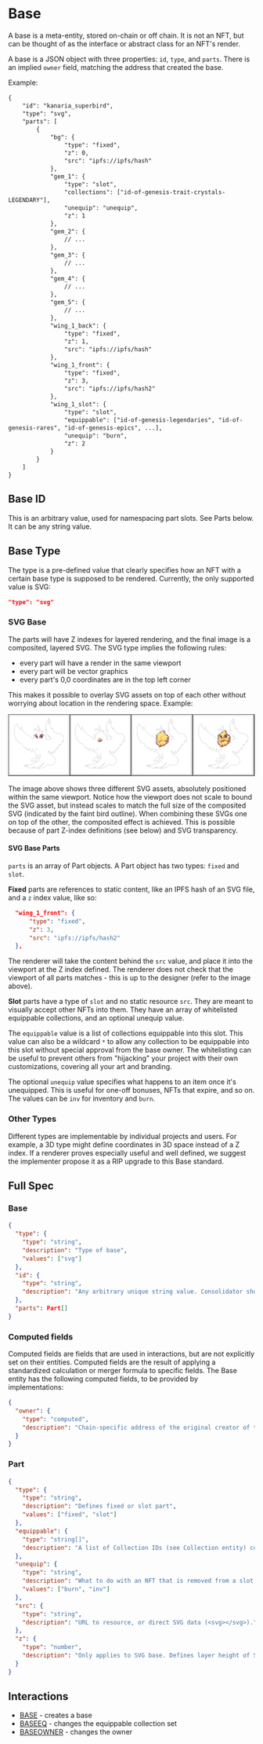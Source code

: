 # Base

A base is a meta-entity, stored on-chain or off chain. It is not an NFT, but can be thought of as
the interface or abstract class for an NFT's render.

A base is a JSON object with three properties: `id`, `type`, and `parts`. There is an implied
`owner` field, matching the address that created the base.

Example:

```json=
{
    "id": "kanaria_superbird",
    "type": "svg",
    "parts": [
        {
            "bg": {
                "type": "fixed",
                "z": 0,
                "src": "ipfs://ipfs/hash"
            },
            "gem_1": {
                "type": "slot",
                "collections": ["id-of-genesis-trait-crystals-LEGENDARY"],
                "unequip": "unequip",
                "z": 1
            },
            "gem_2": {
                // ...
            },
            "gem_3": {
                // ...
            },
            "gem_4": {
                // ...
            },
            "gem_5": {
                // ...
            },
            "wing_1_back": {
                "type": "fixed",
                "z": 1,
                "src": "ipfs://ipfs/hash"
            },
            "wing_1_front": {
                "type": "fixed",
                "z": 3,
                "src": "ipfs://ipfs/hash2"
            },
            "wing_1_slot": {
                "type": "slot",
                "equippable": ["id-of-genesis-legendaries", "id-of-genesis-rares", "id-of-genesis-epics", ...],
                "unequip": "burn",
                "z": 2
            }
        }
    ]
}
```

## Base ID

This is an arbitrary value, used for namespacing part slots. See Parts below. It can be any string
value.

## Base Type

The type is a pre-defined value that clearly specifies how an NFT with a certain base type is
supposed to be rendered. Currently, the only supported value is SVG:

```json
"type": "svg"
```

### SVG Base

The parts will have Z indexes for layered rendering, and the final image is a composited, layered
SVG. The SVG type implies the following rules:

- every part will have a render in the same viewport
- every part will be vector graphics
- every part's 0,0 coordinates are in the top left corner

This makes it possible to overlay SVG assets on top of each other without worrying about location in
the rendering space. Example:

![SVG composition](../images/svg_composition.png)

The image above shows three different SVG assets, absolutely positioned within the same viewport.
Notice how the viewport does not scale to bound the SVG asset, but instead scales to match the full
size of the composited SVG (indicated by the faint bird outline). When combining these SVGs one on
top of the other, the composited effect is achieved. This is possible because of part Z-index
definitions (see below) and SVG transparency.

#### SVG Base Parts

`parts` is an array of Part objects. A Part object has two types: `fixed` and `slot`.

**Fixed** parts are references to static content, like an IPFS hash of an SVG file, and a `z` index
value, like so:

```json
  "wing_1_front": {
      "type": "fixed",
      "z": 3,
      "src": "ipfs://ipfs/hash2"
  },
```

The renderer will take the content behind the `src` value, and place it into the viewport at the Z
index defined. The renderer does not check that the viewport of all parts matches - this is up to
the designer (refer to the image above).

**Slot** parts have a type of `slot` and no static resource `src`. They are meant to visually accept
other NFTs into them. They have an array of whitelisted equippable collections, and an optional
unequip value.

The `equippable` value is a list of collections equippable into this slot. This value can also be a
wildcard `*` to allow any collection to be equippable into this slot without special approval from
the base owner. The whitelisting can be useful to prevent others from "hijacking" your project with
their own customizations, covering all your art and branding.

The optional `unequip` value specifies what happens to an item once it's unequipped. This is useful
for one-off bonuses, NFTs that expire, and so on. The values can be `inv` for inventory and `burn`.

### Other Types

Different types are implementable by individual projects and users. For example, a 3D type might
define coordinates in 3D space instead of a Z index. If a renderer proves especially useful and well
defined, we suggest the implementer propose it as a RIP upgrade to this Base standard.

## Full Spec

### Base

```json
{
  "type": {
    "type": "string",
    "description": "Type of base",
    "values": ["svg"]
  },
  "id": {
    "type": "string",
    "description": "Any arbitrary unique string value. Consolidator should throw errors on duplicate IDs."
  },
  "parts": Part[]
}
```

### Computed fields

Computed fields are fields that are used in interactions, but are not explicitly set on their
entities. Computed fields are the result of applying a standardized calculation or merger formula to
specific fields. The Base entity has the following computed fields, to be provided by
implementations:

```json
{
  "owner": {
    "type": "computed",
    "description": "Chain-specific address of the original creator of the Base, or address of new owner if owner was changed with the BASEOWNER interaction."
  }
}
```

### Part

```json
{
  "type": {
    "type": "string",
    "description": "Defines fixed or slot part",
    "values": ["fixed", "slot"]
  },
  "equippable": {
    "type": "string[]",
    "description": "A list of Collection IDs (see Collection entity) containing NFTs equippable into slots of this base."
  },
  "unequip": {
    "type": "string",
    "description": "What to do with an NFT that is removed from a slot. `burn` destroys the NFT (see CONSUME for effects), and `inv` just empties the slot.",
    "values": ["burn", "inv"]
  },
  "src": {
    "type": "string",
    "description": "URL to resource, or direct SVG data (<svg></svg>)."
  },
  "z": {
    "type": "number",
    "description": "Only applies to SVG base. Defines layer height of SVG element."
  }
}
```

## Interactions

- [BASE](../interactions/base.md) - creates a base
- [BASEEQ](../interactions/baseeq.md) - changes the equippable collection set
- [BASEOWNER](../interactions/baseowner.md) - changes the owner
